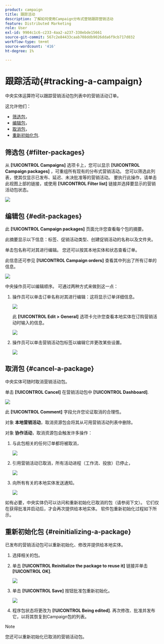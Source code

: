 ```yaml
---
product: campaign
title: 跟踪活动
description: 了解如何使用Campaign分布式营销跟踪营销活动
feature: Distributed Marketing
role: User
exl-id: 9904c1c6-c233-4aa2-a237-338ebde15661
source-git-commit: 567c2e84433caab708ddb9026dda6f9cb717d032
workflow-type: tm+mt
source-wordcount: '416'
ht-degree: 1%

---
```


# 跟踪活动{#tracking-a-campaign}



中央实体运算符可以跟踪营销活动包列表中的营销活动订单。

这允许他们：

* [筛选包](#filter-packages)，
* [编辑包](#edit-packages)，
* [取消包](#cancel-a-package)，
* [重新初始化包](#reinitializing-a-package).

## 筛选包 {#filter-packages}

从 **[!UICONTROL Campaigns]** 选项卡上，您可以显示 **[!UICONTROL Campaign packages]** ，可重组所有现有的分布式营销活动。 您可以筛选此列表，使其仅显示已发布、延迟、未决批准等的营销活动。 要执行此操作，请单击此视图上部的链接，或使用 **[!UICONTROL Filter list]** 链接并选择要显示的营销活动包状态。

![](assets/mkg_dist_catalog_filter.png)

## 编辑包 {#edit-packages}

此 **[!UICONTROL Campaign packages]** 页面允许您查看每个包的摘要。

此摘要显示以下信息：标签、促销活动类型、创建促销活动的名称以及文件夹。

单击包名称可对其进行编辑。 您还可以按其本地实体和状态查看订单。

此信息还可参见 **[!UICONTROL Campaign orders]** 查看其中列出了所有订单的信息。

![](assets/mkg_dist_catalog_op_command_details.png)

中央操作员可以编辑顺序。 可通过两种方式来做到这一点：

1. 操作员可以单击订单名称对其进行编辑：这将显示订单详细信息。

   ![](assets/mkg_dist_catalog_op_command_edit1.png)

   此 **[!UICONTROL Edit > General]** 选项卡允许您查看本地实体在订购营销活动时输入的信息。

   ![](assets/mkg_dist_catalog_op_command_edit1a.png)

1. 操作员可以单击营销活动包标签以编辑它并更改某些设置。

   ![](assets/mkg_dist_catalog_op_command_edit2.png)

## 取消包 {#cancel-a-package}

中央实体可随时取消营销活动包。

单击 **[!UICONTROL Cancel]** 在营销活动包中 **[!UICONTROL Dashboard]**.

![](assets/mkg_dist_cancel_op_from_dashboard.png)

此 **[!UICONTROL Comment]** 字段允许您论证取消的合理性。

对象 **本地营销活动**，取消资源包会将其从可用营销活动列表中删除。

对象 **协作活动**，取消资源包会触发许多操作：

1. 与此包相关的任何订单都将被取消，

   ![](assets/mkg_dist_mutual_op_cancelled.png)

1. 引用营销活动已取消，所有活动进程（工作流、投放）已停止，

   ![](assets/mkg_dist_mutual_op_cancelled1.png)

1. 向所有有关的本地实体发送通知。

   ![](assets/mkg_dist_mutual_op_cancelled2.png)

如有必要，中央实体仍可以访问和重新初始化已取消的包（请参阅下文）。 它们仅在获得批准并启动后，才会再次提供给本地实体。 软件包重新初始化过程如下所示。

## 重新初始化包 {#reinitializing-a-package}

已发布的营销活动包可以重新初始化、修改并提供给本地实体。

1. 选择相关的包。
1. 单击 **[!UICONTROL Reinitialize the package to reuse it]** 链接并单击 **[!UICONTROL OK]**.

   ![](assets/mkg_dist_mutual_op_reinit.png)

1. 单击 **[!UICONTROL Save]** 按钮批准包重新初始化。

   ![](assets/mkg_dist_mutual_op_reinit2.png)

1. 程序包状态将更改为 **[!UICONTROL Being edited]**. 再次修改、批准并发布它，以将其恢复到Campaign包的列表。

>[!NOTE]
>
>您还可以重新初始化已取消的营销活动包。

